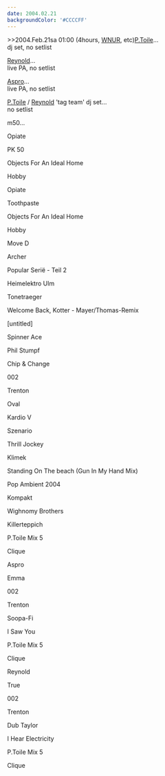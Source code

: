 ```yaml
---
date: 2004.02.21
backgroundColor: '#CCCCFF'
---
```


\>>2004.Feb.21sa 01:00 (4hours, [WNUR](http://www.wnur.org/), etc)[P.Toile](http://www.ptoile.com/)...  
dj set, no setlist  

[Reynold](http://www.babyreynold.com/)...  
live PA, no setlist  

[Aspro](http://www.trentonrecords.com/)...  
live PA, no setlist  

[P.Toile](http://www.ptoile.com/) / [Reynold](http://www.babyreynold.com/) 'tag team' dj set...  
no setlist  

m50...

Opiate

PK 50

Objects For An Ideal Home

Hobby

Opiate

Toothpaste

Objects For An Ideal Home

Hobby

Move D

Archer

Popular Serië - Teil 2

Heimelektro Ulm

Tonetraeger

Welcome Back, Kotter - Mayer/Thomas-Remix

\[untitled\]

Spinner Ace

Phil Stumpf

Chip & Change

002

Trenton

Oval

Kardio V

Szenario

Thrill Jockey

Klimek

Standing On The beach (Gun In My Hand Mix)

Pop Ambient 2004

Kompakt

Wighnomy Brothers

Killerteppich

P.Toile Mix 5

Clique

Aspro

Emma

002

Trenton

Soopa-Fi

I Saw You

P.Toile Mix 5

Clique

Reynold

True

002

Trenton

Dub Taylor

I Hear Electricity

P.Toile Mix 5

Clique